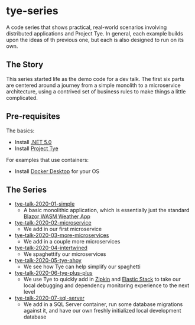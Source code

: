 # tye-series
A code series that shows practical, real-world scenarios involving distributed applications and Project Tye.  In general, each example builds upon the ideas of th previous one, but each is also designed to run on its own.

## The Story
This series started life as the demo code for a dev talk.  The first six parts are centered around a journey from a simple monolith to a microservice architecture, using a contrived set of business rules to make things a little complicated.

## Pre-requisites 
The basics:
* Install [.NET 5.0](https://dotnet.microsoft.com/download/dotnet/5.0)
* Install [Project Tye](https://github.com/dotnet/tye)

For examples that use containers:
* Install [Docker Desktop](https://www.docker.com/products/docker-desktop) for your OS

## The Series
* [tye-talk-2020-01-simple](tye-talk-2020-01-simple)
  * A basic monolithic application, which is essentially just the standard [Blazor WASM Weather App](https://dotnet.microsoft.com/learn/aspnet/blazor-tutorial/intro)
* [tye-talk-2020-02-microservice](tye-talk-2020-02-microservice)
  * We add in our first microservice
* [tye-talk-2020-03-more-microservices](tye-talk-2020-03-more-microservices)
  * We add in a couple more microservices
* [tye-talk-2020-04-intertwined](tye-talk-2020-04-intertwined)
  * We spaghettify our microservices
* [tye-talk-2020-05-tye-ahoy](tye-talk-2020-05-tye-ahoy)
  * We see how Tye can help simplify our spaghetti
* [tye-talk-2020-06-tye-plus-plus](tye-talk-2020-06-tye-plus-plus)
  * We use Tye to quickly add in [Zipkin](https://zipkin.io/) and [Elastic Stack](https://www.elastic.co/elastic-stack) to take our local debugging and dependency monitoring experience to the next level
* [tye-talk-2020-07-sql-server](tye-talk-2020-07-sql-server)
  * We add in a SQL Server container, run some database migrations against it, and have our own freshly initialized local development database
